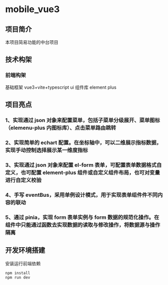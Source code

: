 # mobile_vue3

## 项目简介

本项目简易功能的中台项目

## 技术构架

### 前端构架

基础框架 vue3+vite+typescript
ui 组件库 element plus

## 项目亮点

### 1、实现通过 json 对象来配置菜单，包括子菜单分级展开、菜单图标（elemenu-plus 内图标库）、点击菜单路由跳转

### 2、实现简单的 echart 配置。在坐标轴中，可以二维展示指标数据，实现手动控制选择展示某一维度指标

### 3、实现通过 json 对象来配置 el-form 表单，可配置表单数据格式自定义，也可配置 element-plus 组件或自定义组件布局，也可对变量进行自定义校验

### 4、手写 eventBus，采用单例设计模式，用于实现表单组件件不同内容的联动

### 5、通过 pinia，实现 form 表单实例与 form 数据的规范化操作。在组件中只能通过函数去实现数据的读取与修改操作，将数据源与操作隔离

## 开发环境搭建

安装运行前端依赖

```sh
npm install
npm run dev
```
